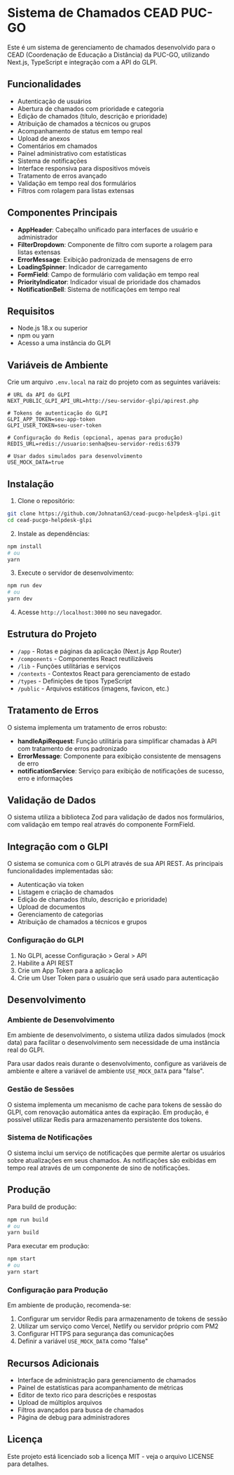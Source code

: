 # Sistema de Chamados CEAD PUC-GO

Este é um sistema de gerenciamento de chamados desenvolvido para o CEAD (Coordenação de Educação a Distância) da PUC-GO, utilizando Next.js, TypeScript e integração com a API do GLPI.

## Funcionalidades

- Autenticação de usuários
- Abertura de chamados com prioridade e categoria
- Edição de chamados (título, descrição e prioridade)
- Atribuição de chamados a técnicos ou grupos
- Acompanhamento de status em tempo real
- Upload de anexos
- Comentários em chamados
- Painel administrativo com estatísticas
- Sistema de notificações
- Interface responsiva para dispositivos móveis
- Tratamento de erros avançado
- Validação em tempo real dos formulários
- Filtros com rolagem para listas extensas

## Componentes Principais

- **AppHeader**: Cabeçalho unificado para interfaces de usuário e administrador
- **FilterDropdown**: Componente de filtro com suporte a rolagem para listas extensas
- **ErrorMessage**: Exibição padronizada de mensagens de erro
- **LoadingSpinner**: Indicador de carregamento
- **FormField**: Campo de formulário com validação em tempo real
- **PriorityIndicator**: Indicador visual de prioridade dos chamados
- **NotificationBell**: Sistema de notificações em tempo real

## Requisitos

- Node.js 18.x ou superior
- npm ou yarn
- Acesso a uma instância do GLPI

## Variáveis de Ambiente

Crie um arquivo `.env.local` na raiz do projeto com as seguintes variáveis:

```
# URL da API do GLPI
NEXT_PUBLIC_GLPI_API_URL=http://seu-servidor-glpi/apirest.php

# Tokens de autenticação do GLPI
GLPI_APP_TOKEN=seu-app-token
GLPI_USER_TOKEN=seu-user-token

# Configuração do Redis (opcional, apenas para produção)
REDIS_URL=redis://usuario:senha@seu-servidor-redis:6379

# Usar dados simulados para desenvolvimento
USE_MOCK_DATA=true
```

## Instalação

1. Clone o repositório:
```bash
git clone https://github.com/JohnatanG3/cead-pucgo-helpdesk-glpi.git
cd cead-pucgo-helpdesk-glpi
```

2. Instale as dependências:
```bash
npm install
# ou
yarn
```

3. Execute o servidor de desenvolvimento:
```bash
npm run dev
# ou
yarn dev
```

4. Acesse `http://localhost:3000` no seu navegador.

## Estrutura do Projeto

- `/app` - Rotas e páginas da aplicação (Next.js App Router)
- `/components` - Componentes React reutilizáveis
- `/lib` - Funções utilitárias e serviços
- `/contexts` - Contextos React para gerenciamento de estado
- `/types` - Definições de tipos TypeScript
- `/public` - Arquivos estáticos (imagens, favicon, etc.)

## Tratamento de Erros

O sistema implementa um tratamento de erros robusto:

- **handleApiRequest**: Função utilitária para simplificar chamadas à API com tratamento de erros padronizado
- **ErrorMessage**: Componente para exibição consistente de mensagens de erro
- **notificationService**: Serviço para exibição de notificações de sucesso, erro e informações

## Validação de Dados

O sistema utiliza a biblioteca Zod para validação de dados nos formulários, com validação em tempo real através do componente FormField.

## Integração com o GLPI

O sistema se comunica com o GLPI através de sua API REST. As principais funcionalidades implementadas são:

- Autenticação via token
- Listagem e criação de chamados
- Edição de chamados (título, descrição e prioridade)
- Upload de documentos
- Gerenciamento de categorias
- Atribuição de chamados a técnicos e grupos

### Configuração do GLPI

1. No GLPI, acesse Configuração > Geral > API
2. Habilite a API REST
3. Crie um App Token para a aplicação
4. Crie um User Token para o usuário que será usado para autenticação

## Desenvolvimento

### Ambiente de Desenvolvimento

Em ambiente de desenvolvimento, o sistema utiliza dados simulados (mock data) para facilitar o desenvolvimento sem necessidade de uma instância real do GLPI.

Para usar dados reais durante o desenvolvimento, configure as variáveis de ambiente e altere a variável de ambiente `USE_MOCK_DATA` para "false".

### Gestão de Sessões

O sistema implementa um mecanismo de cache para tokens de sessão do GLPI, com renovação automática antes da expiração. Em produção, é possível utilizar Redis para armazenamento persistente dos tokens.

### Sistema de Notificações

O sistema inclui um serviço de notificações que permite alertar os usuários sobre atualizações em seus chamados. As notificações são exibidas em tempo real através de um componente de sino de notificações.

## Produção

Para build de produção:

```bash
npm run build
# ou
yarn build
```

Para executar em produção:

```bash
npm start
# ou
yarn start
```

### Configuração para Produção

Em ambiente de produção, recomenda-se:

1. Configurar um servidor Redis para armazenamento de tokens de sessão
2. Utilizar um serviço como Vercel, Netlify ou servidor próprio com PM2
3. Configurar HTTPS para segurança das comunicações
4. Definir a variável `USE_MOCK_DATA` como "false"

## Recursos Adicionais

- Interface de administração para gerenciamento de chamados
- Painel de estatísticas para acompanhamento de métricas
- Editor de texto rico para descrições e respostas
- Upload de múltiplos arquivos
- Filtros avançados para busca de chamados
- Página de debug para administradores

## Licença

Este projeto está licenciado sob a licença MIT - veja o arquivo LICENSE para detalhes.
```